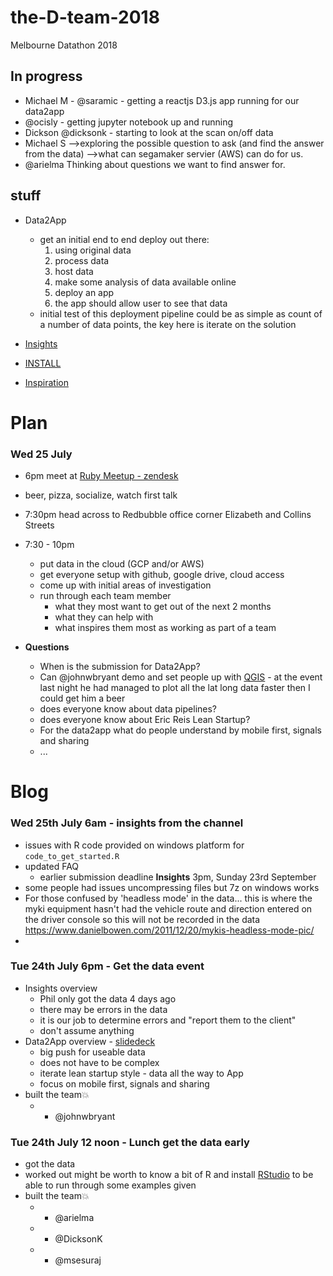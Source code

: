 # the-D-team-2018

Melbourne Datathon 2018

## In progress

  - Michael M - @saramic - getting a reactjs D3.js app running for our data2app
  - @ocisly - getting jupyter notebook up and running
  - Dickson @dicksonk - starting to look at the scan on/off data
  - Michael S -->exploring the possible question to ask (and find the answer from the data)
              -->what can segamaker servier (AWS) can do for us.
  - @arielma Thinking about questions we want to find answer for.
  
## stuff
- Data2App
  - get an initial end to end deploy out there:
    1. using original data
    1. process data
    1. host data
    1. make some analysis of data available online
    1. deploy an app
    1. the app should allow user to see that data
  - initial test of this deployment pipeline could be as simple as count of a number of data points, the key here is iterate on the solution
  
- [Insights](insights/README.md)
- [INSTALL](INSTALL.md)
- [Inspiration](inspiration.md)

# Plan

### Wed 25 July

* 6pm meet at [Ruby Meetup - zendesk](https://www.meetup.com/Ruby-On-Rails-Oceania-Melbourne/events/243245420/)
* beer, pizza, socialize, watch first talk
* 7:30pm head across to Redbubble office corner Elizabeth and Collins Streets
* 7:30 - 10pm
  * put data in the cloud (GCP and/or AWS)
  * get everyone setup with github, google drive, cloud access
  * come up with initial areas of investigation
  * run through each team member
    * what they most want to get out of the next 2 months
    * what they can help with
    * what inspires them most as working as part of a team

* **Questions**
  * When is the submission for Data2App?
  * Can @johnwbryant demo and set people up with [QGIS](https://www.qgis.org/en/site/) - at the event last night he had managed to plot all the lat long data faster then I could get him a beer
  * does everyone know about data pipelines?
  * does everyone know about Eric Reis Lean Startup?
  * For the data2app what do people understand by mobile first, signals and sharing
  * ...
  
# Blog

### Wed 25th July 6am - insights from the channel

  - issues with R code provided on windows platform for `code_to_get_started.R`
  - updated FAQ
    - earlier submission deadline **Insights** 3pm, Sunday 23rd September
  - some people had issues uncompressing files but 7z on windows works
  - For those confused by 'headless mode' in the data... this is where the myki equipment hasn't had the vehicle route and direction entered on the driver console so this will not be recorded in the data https://www.danielbowen.com/2011/12/20/mykis-headless-mode-pic/
  -

### Tue 24th July 6pm - Get the data event

  - Insights overview
    - Phil only got the data 4 days ago
    - there may be errors in the data
    - it is our job to determine errors and "report them to the client"
    - don't assume anything
  - Data2App overview - [slidedeck](https://tinyurl.com/yazta5fs)
    - big push for useable data
    - does not have to be complex
    - iterate lean startup style - data all the way to App
    - focus on mobile first, signals and sharing
  - built the team💥
    - + @johnwbryant

### Tue 24th July 12 noon - Lunch get the data early

  - got the data
  - worked out might be worth to know a bit of R and install [RStudio](https://www.rstudio.com/) to be able to run through some examples given
  - built the team💥
    - + @arielma
    - + @DicksonK
    - + @msesuraj
